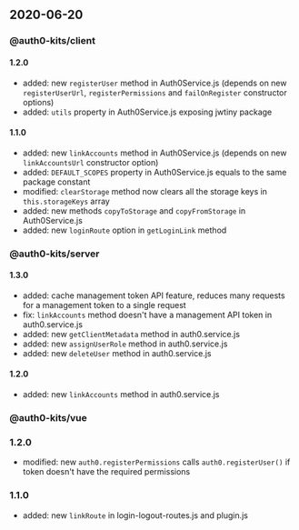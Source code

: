 
## 2020-06-20

### @auth0-kits/client

#### 1.2.0
- added: new `registerUser` method in Auth0Service.js (depends on new `registerUserUrl`, `registerPermissions` and `failOnRegister` constructor options)
- added: `utils` property in Auth0Service.js exposing jwtiny package

#### 1.1.0
- added: new `linkAccounts` method in Auth0Service.js (depends on new `linkAccountsUrl` constructor option)
- added: `DEFAULT_SCOPES` property in Auth0Service.js equals to the same package constant
- modified: `clearStorage` method now clears all the storage keys in `this.storageKeys` array
- added: new methods `copyToStorage` and `copyFromStorage` in Auth0Service.js
- added: new `loginRoute` option in `getLoginLink` method

### @auth0-kits/server

#### 1.3.0
- added: cache management token API feature, reduces many requests for a management token to a single request
- fix: `linkAccounts` method doesn't have a management API token in auth0.service.js
- added: new `getClientMetadata` method in auth0.service.js
- added: new `assignUserRole` method in auth0.service.js
- added: new `deleteUser` method in auth0.service.js

#### 1.2.0
- added: new `linkAccounts` method in auth0.service.js

### @auth0-kits/vue 

### 1.2.0
- modified: new `auth0.registerPermissions` calls `auth0.registerUser()` if token doesn't have the required permissions 

### 1.1.0
- added: new `linkRoute` in login-logout-routes.js and plugin.js